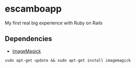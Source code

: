 # escamboapp
My first real big experience with Ruby on Rails

## Dependencies

* [ImageMagick](https://imagemagickorg)
```
sudo apt-get update && sudo apt-get install imagemagick
```
